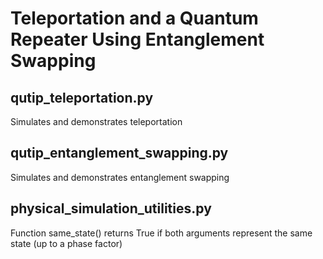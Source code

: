 # Teleportation and a Quantum Repeater Using Entanglement Swapping
## qutip_teleportation.py
Simulates and demonstrates teleportation
## qutip_entanglement_swapping.py
Simulates and demonstrates entanglement swapping
## physical_simulation_utilities.py
Function same_state() returns True if both arguments represent the same state (up to a phase factor)
